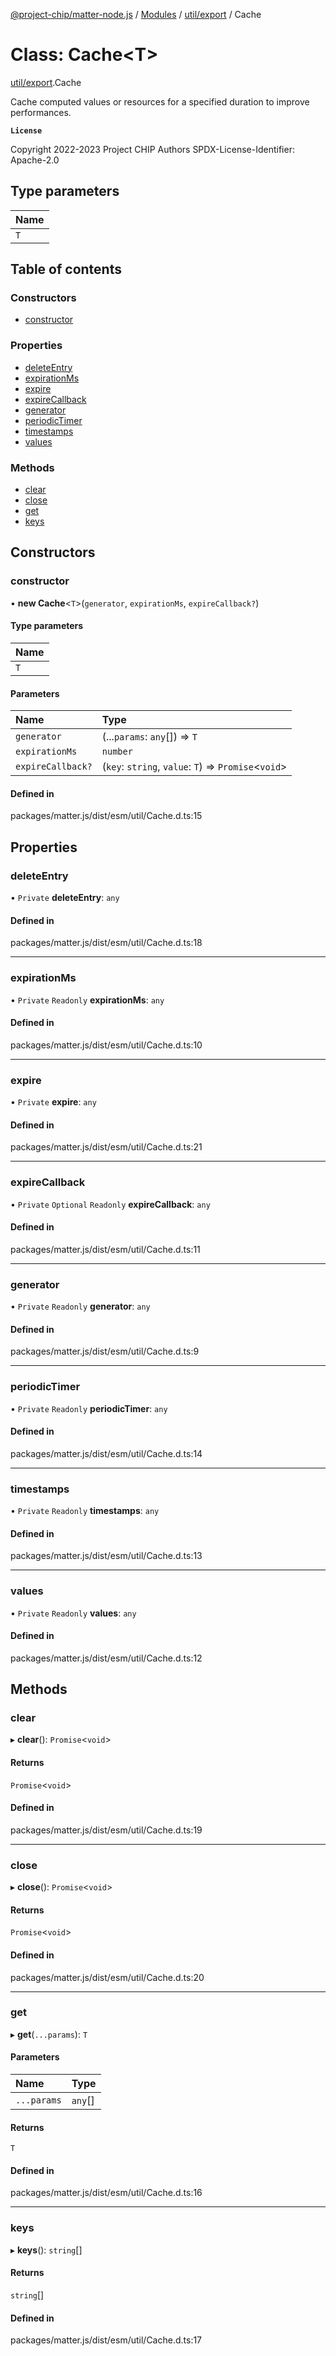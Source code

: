 [@project-chip/matter-node.js](../README.md) / [Modules](../modules.md) / [util/export](../modules/util_export.md) / Cache

# Class: Cache<T\>

[util/export](../modules/util_export.md).Cache

Cache computed values or resources for a specified duration to improve performances.

**`License`**

Copyright 2022-2023 Project CHIP Authors
SPDX-License-Identifier: Apache-2.0

## Type parameters

| Name |
| :------ |
| `T` |

## Table of contents

### Constructors

- [constructor](util_export.Cache.md#constructor)

### Properties

- [deleteEntry](util_export.Cache.md#deleteentry)
- [expirationMs](util_export.Cache.md#expirationms)
- [expire](util_export.Cache.md#expire)
- [expireCallback](util_export.Cache.md#expirecallback)
- [generator](util_export.Cache.md#generator)
- [periodicTimer](util_export.Cache.md#periodictimer)
- [timestamps](util_export.Cache.md#timestamps)
- [values](util_export.Cache.md#values)

### Methods

- [clear](util_export.Cache.md#clear)
- [close](util_export.Cache.md#close)
- [get](util_export.Cache.md#get)
- [keys](util_export.Cache.md#keys)

## Constructors

### constructor

• **new Cache**<`T`\>(`generator`, `expirationMs`, `expireCallback?`)

#### Type parameters

| Name |
| :------ |
| `T` |

#### Parameters

| Name | Type |
| :------ | :------ |
| `generator` | (...`params`: `any`[]) => `T` |
| `expirationMs` | `number` |
| `expireCallback?` | (`key`: `string`, `value`: `T`) => `Promise`<`void`\> |

#### Defined in

packages/matter.js/dist/esm/util/Cache.d.ts:15

## Properties

### deleteEntry

• `Private` **deleteEntry**: `any`

#### Defined in

packages/matter.js/dist/esm/util/Cache.d.ts:18

___

### expirationMs

• `Private` `Readonly` **expirationMs**: `any`

#### Defined in

packages/matter.js/dist/esm/util/Cache.d.ts:10

___

### expire

• `Private` **expire**: `any`

#### Defined in

packages/matter.js/dist/esm/util/Cache.d.ts:21

___

### expireCallback

• `Private` `Optional` `Readonly` **expireCallback**: `any`

#### Defined in

packages/matter.js/dist/esm/util/Cache.d.ts:11

___

### generator

• `Private` `Readonly` **generator**: `any`

#### Defined in

packages/matter.js/dist/esm/util/Cache.d.ts:9

___

### periodicTimer

• `Private` `Readonly` **periodicTimer**: `any`

#### Defined in

packages/matter.js/dist/esm/util/Cache.d.ts:14

___

### timestamps

• `Private` `Readonly` **timestamps**: `any`

#### Defined in

packages/matter.js/dist/esm/util/Cache.d.ts:13

___

### values

• `Private` `Readonly` **values**: `any`

#### Defined in

packages/matter.js/dist/esm/util/Cache.d.ts:12

## Methods

### clear

▸ **clear**(): `Promise`<`void`\>

#### Returns

`Promise`<`void`\>

#### Defined in

packages/matter.js/dist/esm/util/Cache.d.ts:19

___

### close

▸ **close**(): `Promise`<`void`\>

#### Returns

`Promise`<`void`\>

#### Defined in

packages/matter.js/dist/esm/util/Cache.d.ts:20

___

### get

▸ **get**(`...params`): `T`

#### Parameters

| Name | Type |
| :------ | :------ |
| `...params` | `any`[] |

#### Returns

`T`

#### Defined in

packages/matter.js/dist/esm/util/Cache.d.ts:16

___

### keys

▸ **keys**(): `string`[]

#### Returns

`string`[]

#### Defined in

packages/matter.js/dist/esm/util/Cache.d.ts:17
